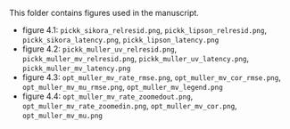 This folder contains figures used in the manuscript.

- figure 4.1: `pickk_sikora_relresid.png`, `pickk_lipson_relresid.png`,
`pickk_sikora_latency.png`, `pickk_lipson_latency.png`
- figure 4.2: `pickk_muller_uv_relresid.png`, `pickk_muller_mv_relresid.png`,
`pickk_muller_uv_latency.png`, `pickk_muller_mv_latency.png`
- figure 4.3: `opt_muller_mv_rate_rmse.png`, `opt_muller_mv_cor_rmse.png`,
`opt_muller_mv_mu_rmse.png`, `opt_muller_mv_legend.png`
- figure 4.4: `opt_muller_mv_rate_zoomedout.png`, `opt_muller_mv_rate_zoomedin.png`,
`opt_muller_mv_cor.png`, `opt_muller_mv_mu.png`
